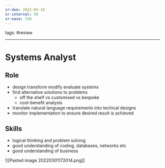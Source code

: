 ```yaml
---
sr-due: 2022-05-18
sr-interval: 50
sr-ease: 310
---
```


 tags: #review

---
# Systems Analyst
## Role
- design transform modify evaluate systems
- find alternative solutions to problems
	- off the shelf vs customised vs bespoke
	- cost-benefit analysis
- translate natural language requirements into techical designs
- monitor implementation to ensure desired result is achieved

## Skills
- logical thinking and problem solving
- good understanding of coding, databases, networks etc
- good understanding of business


![[Pasted image 20220301172014.png]]